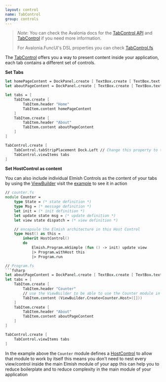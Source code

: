 ```yaml
---
layout: control
name: TabControl
group: controls
---
```

[TabControl API]: https://avaloniaui.net/api/Avalonia.Controls/TabControl/
[TabControl.fs]: https://github.com/AvaloniaCommunity/Avalonia.FuncUI/blob/master/src/Avalonia.FuncUI.DSL/TabControl.fs
[TabControl]: http://avaloniaui.net/docs/controls/tabcontrol
[example]: https://github.com/AvaloniaCommunity/Avalonia.FuncUI/blob/master/src/Avalonia.FuncUI.ControlCatalog/Views/MainView.fs
[ViewBuilder]: https://github.com/AvaloniaCommunity/Avalonia.FuncUI/blob/master/src/Avalonia.FuncUI.ControlCatalog/Views/MainView.fs#L36
[HostControl]: controls/HostControl.html

> *Note*: You can check the Avalonia docs for the [TabControl API] and [TabControl] if you need more information.
> 
> For Avalonia.FuncUI's DSL properties you can check [TabControl.fs]

The [TabControl] offers you a way to present content inside your application, each tab contains a different set of controls.



**Set Tabs**
```fsharp
let homePageContent = DockPanel.create [ TextBox.create [ TextBox.text "Home" ] ]
let aboutPageContent = DockPanel.create [ TextBox.create [ TextBox.text "About" ] ]

let tabs = [
    TabItem.create [
        TabItem.header "Home"
        TabItem.content homePageContent
    ]
    TabItem.create [
        TabItem.header "About"
        TabItem.content aboutPageContent
    ]
]

TabControl.create [
    TabControl.tabStripPlacement Dock.Left // Change this property to tell the app where to show the tab bar
    TabControl.viewItems tabs
]
```

**Set HostControl as content**

You can also include individual Elmish Controls as the content of your tabs by using the [ViewBuilder]
visit the [example] to see it in action

```fsharp
// counter.fs
module Counter = 
    type State = (* state definition *)
    type Msg = (* message definition *)
    let init = (* init definition *)
    let update state msg = (* update definition *)
    let view state dispatch = (* view definition *)

    // encapsule the Elmish architecture in this Host Control
    type Host() as this =
        inherit HostControl()
        do
            Elmish.Program.mkSimple (fun () -> init) update view
            |> Program.withHost this
            |> Program.run

// Program.fs
```fsharp
let aboutPageContent = DockPanel.create [ TextBox.create [ TextBox.text "About" ] ]
let tabs = [
    TabItem.create [
        TabItem.header "Counter"
        // use the ViewBuilder to be able to use the Counter module in a stand alone
        TabItem.content (ViewBuilder.Create<Counter.Host>([]))
    ]
    TabItem.create [
        TabItem.header "About"
        TabItem.content aboutPageContent
    ]
]

TabControl.create [
    TabControl.viewItems tabs
]
```
In the example above the `Counter` module defines a [HostControl] to allow that module to work by itself this means you don't need to nest every view/control inside the main Elmish module of your app this can help you to reduce boilerplate and to reduce complexity in the main module of your application